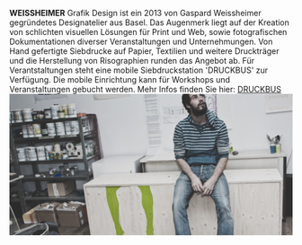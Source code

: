 **WEISSHEIMER** Grafik Design ist ein 2013 von Gaspard Weissheimer gegründetes Designatelier aus Basel. Das Augenmerk liegt auf der Kreation von schlichten visuellen Lösungen für Print und Web, sowie fotografischen Dokumentationen diverser Veranstaltungen und Unternehmungen. Von Hand gefertigte Siebdrucke auf Papier, Textilien und weitere Druckträger und die Herstellung von Risographien runden das Angebot ab.
Für Verantstaltungen steht eine mobile Siebdruckstation 'DRUCKBUS' zur Verfügung. Die mobile Einrichtung kann für Workshops und Veranstaltungen gebucht werden. Mehr Infos finden Sie hier: [DRUCKBUS](www.druckbus.ch)
![test image](20091018_sitzbank_gw__MG_7139.jpg)
